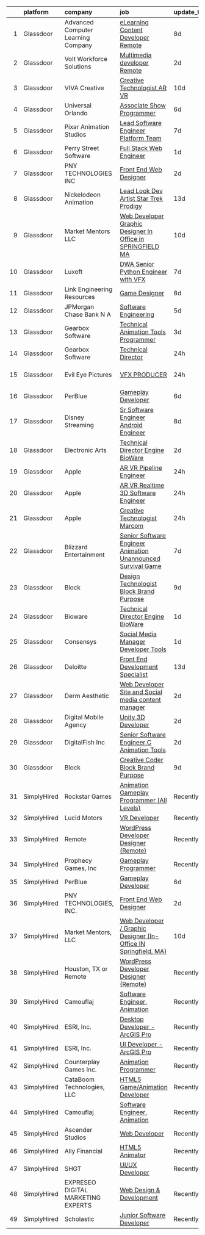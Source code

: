 

|    | platform    | company                            | job                                                                                                                                                                                                                                                                                                                                                                                                                                                                                                                                                                                                                                                                                                                                                                                                                                                                                                                                                                                                                                                                                                                                                                                                                                                                                                                                                                                                                                                                                                         | update_time   | location           |
|---:|:------------|:-----------------------------------|:------------------------------------------------------------------------------------------------------------------------------------------------------------------------------------------------------------------------------------------------------------------------------------------------------------------------------------------------------------------------------------------------------------------------------------------------------------------------------------------------------------------------------------------------------------------------------------------------------------------------------------------------------------------------------------------------------------------------------------------------------------------------------------------------------------------------------------------------------------------------------------------------------------------------------------------------------------------------------------------------------------------------------------------------------------------------------------------------------------------------------------------------------------------------------------------------------------------------------------------------------------------------------------------------------------------------------------------------------------------------------------------------------------------------------------------------------------------------------------------------------------|:--------------|:-------------------|
|  1 | Glassdoor   | Advanced Computer Learning Company | [eLearning Content Developer  Remote  ](https://www.glassdoor.com/partner/jobListing.htm?pos=110&ao=1136043&s=58&guid=000001812d7798a1b3df1a0699d7cf75&src=GD_JOB_AD&t=SR&vt=w&ea=1&cs=1_21179a82&cb=1654325221890&jobListingId=1007895173314&jrtk=3-0-1g4mnf66dr16s801-1g4mnf66ukuja800-ced13df3f93ab2ba-)                                                                                                                                                                                                                                                                                                                                                                                                                                                                                                                                                                                                                                                                                                                                                                                                                                                                                                                                                                                                                                                                                                                                                                                                 | 8d            | Remote             |
|  2 | Glassdoor   | Volt Workforce Solutions           | [Multimedia developer   Remote](https://www.glassdoor.com/partner/jobListing.htm?pos=107&ao=1110586&s=58&guid=000001812d7798a1b3df1a0699d7cf75&src=GD_JOB_AD&t=SR&vt=w&ea=1&cs=1_9130fab5&cb=1654325221890&jobListingId=1007910588175&cpc=9908D8D4413DBB8A&jrtk=3-0-1g4mnf66dr16s801-1g4mnf66ukuja800-d4eb8369b3334f65--6NYlbfkN0Dw5YS5k2p9urruc14icYN1MKKvJIN3Kd2XbyQRMSdz9S30i5tCfy1Y-ZWHvwiYZbhDtDoBqqL7q4BrVJHQxkZ1uaP5SP7UGPB62W1ILvEBBQ5Aw4DJXXbq2lJsDocoURpBjlVW488WWTvvYe9FVeQiGp0Yb9oqhfYH3Gx_dCAoJSn5yYuMAB1zT_PPR2Z7kJ_b59wGb3zQxHQBV7h6Bnupx934z1i4XIevnjpW02JhAxj6SiawSdVz-TpH-B2RCcRXXFT6w7EmYR0WhX8_5JgZkpeAx6As8QGqnGgfz0vEyvroGrgj6ymzhhYV3bY06XQeJEDtIBegB7PCu6lHw0sjqSs6WkwjUrcFY8DZhCb_2LvGPk-zqILd5HtVMp2Sx7YiNXhe3IWevVqM4BHijeVDdLR8xQS-y6T2XYjeDrALJcY3OGE6utQ3gIUmwFmC5er7unu-Tum1ra8QbmFMhceqDEAm40NOAJYrIp5ALuIKRiwvzqhYSBshtyC6_fC_tq6azfwQHTj_QYhve8woJrTq1_Jl5w9qT_cobqbG7nWGYrPbQ5TQkWbl-9w5TG3LS6s%3D)                                                                                                                                                                                                                                                                                                                                                                                                                                                                                                                                                                      | 2d            | Dallas, TX         |
|  3 | Glassdoor   | VIVA Creative                      | [Creative Technologist AR VR](https://www.glassdoor.com/partner/jobListing.htm?pos=117&ao=1136043&s=58&guid=000001812d7798a1b3df1a0699d7cf75&src=GD_JOB_AD&t=SR&vt=w&ea=1&cs=1_4ce88165&cb=1654325221890&jobListingId=1007890505678&jrtk=3-0-1g4mnf66dr16s801-1g4mnf66ukuja800-b696a77618f3626a-)                                                                                                                                                                                                                                                                                                                                                                                                                                                                                                                                                                                                                                                                                                                                                                                                                                                                                                                                                                                                                                                                                                                                                                                                           | 10d           | Remote             |
|  4 | Glassdoor   | Universal Orlando                  | [Associate Show Programmer](https://www.glassdoor.com/partner/jobListing.htm?pos=104&ao=1110586&s=58&guid=000001812d7798a1b3df1a0699d7cf75&src=GD_JOB_AD&t=SR&vt=w&cs=1_822262e5&cb=1654325221889&jobListingId=1007899977690&cpc=4B86475FAF393599&jrtk=3-0-1g4mnf66dr16s801-1g4mnf66ukuja800-2735dcba309f4511--6NYlbfkN0A8dBNt2Xi2s2VyZMdbOlonzlm4bxv48OGaZczYzhjJpiI6hl9onzam_9bPu8THeLHS33lgPoROi3Nk-t2fwvnGv-IUb7dftLT6zd1Hgu4Jzffg5nKJAm4_HSLTrtFY8QMMDi18zQ6SLRpl19tr40OgDun0b9UW2TV2bDSkwqsCMq5OPCCN2F7FgSX2BscIgyc-fyv5YAaRgorhclbwGIK8WyZ4SJGbCznGVr7fyfcM39o3KMtdZXS6mKwFwnrlJ96OHvCol9fBlRj761EOA9W-XbSoQ5iqgQo9L2WcfouHClm03VyZ_8n96fG8iGK7k2PQzDYHJicGT7nkBIlYjZkqt2aoHXhxHewVrAAsKfbGmLmaR4zWRekJ-jsq5SCGbUzZfgsy5gHzg1EtRf4X-7eaXlD720jGhON8m-ZKdPfsvXofG_0YMbzb3AS_wVo6DOH6N1jUyAULLX_ds_fmaYHQkqdiMDHdeckNSz01dVNmKZIm7fpFcD99M4j6d-MLYVW5CiS6Rvf3YYwGRnCdmtZKKM101PzuVK_njnS0OrIELqKidINp7qBtcGfNzPafNHm-sOZRBf-vrmN3V7VvdHOkDN__xdtW_KsKCB0wPlkikvR0VZjZdrj2lgNNIWgx5sJU2Q5ceV9KEwH-l6MQaUiVzhg2Jdb5ZhT36A18kRCLDiiYHLj1HILTKN7nDNpGEuCXO9s_5qMwNnNNKZ7PaCJCVEIJvHPRJlcyBj7AkE4PTTrPIy6kDrZZxiwcCo3bDysfznhytuGMR3xc5krEzEXJv6Wc4cXuTJh-RItsPF6rku8K2Ih913979fVSfbxKkBZ9HhsTd8RSPBVzyK4XlVCyAVbaUPbuAbXWWJI6eQiafb0XvDIp-y3vDq6XOOMz6noCPGTTpYHNgB8weBQ2JbYnA637kBDDA_om7ayzXtYUOn7dJw-VSkJpeM0aYB6Z8GJm5lnMzyoQ_5icVDx0FiAqDvk0VE3W5XPNMWqpdFmmzyuWY4Y_knspasAi3tCNhqhkqhxDr-omq6jlKUY1vz-oA1Rih_FYFCB8RNrr05Sa-d43pSEdz_7pL8EPIJTBzfoxg6Se5cgMFelfnQNXzsPzUdMtg5zXyZqYD5_MRmKsJQ%3D%3D) | 6d            | Orlando, FL        |
|  5 | Glassdoor   | Pixar Animation Studios            | [Lead Software Engineer   Platform Team](https://www.glassdoor.com/partner/jobListing.htm?pos=125&ao=1136043&s=58&guid=000001812d7798a1b3df1a0699d7cf75&src=GD_JOB_AD&t=SR&vt=w&cs=1_6f2a3826&cb=1654325221893&jobListingId=1007898052152&jrtk=3-0-1g4mnf66dr16s801-1g4mnf66ukuja800-8b94e41cd8d9ebb2-)                                                                                                                                                                                                                                                                                                                                                                                                                                                                                                                                                                                                                                                                                                                                                                                                                                                                                                                                                                                                                                                                                                                                                                                                     | 7d            | Emeryville, CA     |
|  6 | Glassdoor   | Perry Street Software              | [Full Stack Web Engineer](https://www.glassdoor.com/partner/jobListing.htm?pos=119&ao=1136043&s=58&guid=000001812d7798a1b3df1a0699d7cf75&src=GD_JOB_AD&t=SR&vt=w&ea=1&cs=1_0eba7ce3&cb=1654325221892&jobListingId=1007914397876&jrtk=3-0-1g4mnf66dr16s801-1g4mnf66ukuja800-eb2ef8af587e2fcf-)                                                                                                                                                                                                                                                                                                                                                                                                                                                                                                                                                                                                                                                                                                                                                                                                                                                                                                                                                                                                                                                                                                                                                                                                               | 1d            | New York, NY       |
|  7 | Glassdoor   | PNY TECHNOLOGIES  INC              | [Front End Web Designer](https://www.glassdoor.com/partner/jobListing.htm?pos=113&ao=1136043&s=58&guid=000001812d7798a1b3df1a0699d7cf75&src=GD_JOB_AD&t=SR&vt=w&ea=1&cs=1_e52bc7d0&cb=1654325221890&jobListingId=1007909671058&jrtk=3-0-1g4mnf66dr16s801-1g4mnf66ukuja800-7ca51e5658e731c3-)                                                                                                                                                                                                                                                                                                                                                                                                                                                                                                                                                                                                                                                                                                                                                                                                                                                                                                                                                                                                                                                                                                                                                                                                                | 2d            | Remote             |
|  8 | Glassdoor   | Nickelodeon Animation              | [Lead Look Dev Artist  Star Trek  Prodigy ](https://www.glassdoor.com/partner/jobListing.htm?pos=118&ao=1136043&s=58&guid=000001812d7798a1b3df1a0699d7cf75&src=GD_JOB_AD&t=SR&vt=w&cs=1_07cbab73&cb=1654325221890&jobListingId=1007881151750&jrtk=3-0-1g4mnf66dr16s801-1g4mnf66ukuja800-9173e98808274163-)                                                                                                                                                                                                                                                                                                                                                                                                                                                                                                                                                                                                                                                                                                                                                                                                                                                                                                                                                                                                                                                                                                                                                                                                  | 13d           | Burbank, CA        |
|  9 | Glassdoor   | Market Mentors  LLC                | [Web Developer   Graphic Designer  In Office in SPRINGFIELD  MA ](https://www.glassdoor.com/partner/jobListing.htm?pos=101&ao=1110586&s=58&guid=000001812d7798a1b3df1a0699d7cf75&src=GD_JOB_AD&t=SR&vt=w&ea=1&cs=1_5fee8fee&cb=1654325221889&jobListingId=1007889810914&cpc=8CD073E943938601&jrtk=3-0-1g4mnf66dr16s801-1g4mnf66ukuja800-fabda399aadcf865--6NYlbfkN0DrgQq5ECBajiuqohNCSf6c7_2Cek-sBUhiO2bmmkiCIbKsD5SArF_e8yj-Z4N1vUSNek8w4fllKVbtPlAYLVZhzl-D6MunTEy-yCoQuRPAcA3fL7qRy-XBpfe_k6XwRqwVpgh8vfV4P8KgcBHYdsiLJbSS0c5gKKvwbF2KpUSS16GMfQtdlG2ol9lhLb6DE_CWKwB8n7br2_92qwC8QATGwTkTuQ_d45ktPAu24rEhC5ZR-2g-JZvunrNOzBMuqt8fCpV3UlnDsd67CqbHjDrqwS_44juz5Pr4wkE_U5Tnpf7xlhFgM95ep-mU9wBacFlUryHRoCtR8c9RQtxHbSBUDYYHvrtPWKXnGnxY7SSoAEi34Td51FouCMhQYkPoO0pIDnzG6yY8XPN_npWEeHNUtdZcmqO0ccfEoC_5z7t1pQjC1czmYGhK_HFQZuN3sm4WqRhVd7QCFQTAWz_qbSkDs0Tm7kzdoPlbusyYTlg8w678jwOE_VENNrennoaDDc5_UsnlG4H_GnLtGYl_QVhKx3ct4kG-blkrunruqRdxhpvGP3zRv3cCGcaGzKusHMs%3D)                                                                                                                                                                                                                                                                                                                                                                                                                                                                                                                                    | 10d           | Hartford, CT       |
| 10 | Glassdoor   | Luxoft                             | [DWA Senior Python Engineer with VFX](https://www.glassdoor.com/partner/jobListing.htm?pos=129&ao=1136043&s=58&guid=000001812d7798a1b3df1a0699d7cf75&src=GD_JOB_AD&t=SR&vt=w&cs=1_c7e0d6a5&cb=1654325221894&jobListingId=1007899407069&jrtk=3-0-1g4mnf66dr16s801-1g4mnf66ukuja800-5b7b3513b97c7553-)                                                                                                                                                                                                                                                                                                                                                                                                                                                                                                                                                                                                                                                                                                                                                                                                                                                                                                                                                                                                                                                                                                                                                                                                        | 7d            | Remote             |
| 11 | Glassdoor   | Link Engineering Resources         | [Game Designer](https://www.glassdoor.com/partner/jobListing.htm?pos=102&ao=1110586&s=58&guid=000001812d7798a1b3df1a0699d7cf75&src=GD_JOB_AD&t=SR&vt=w&ea=1&cs=1_cb792412&cb=1654325221889&jobListingId=1007895046332&cpc=C19BE7EA145E205E&jrtk=3-0-1g4mnf66dr16s801-1g4mnf66ukuja800-bab08b7fb23a502c--6NYlbfkN0Bi59PLG-jaZxWB8GcNlFEjak-PLT4xOp0eHqHcFBwCFKYYVTHzP0Rnc5QgJR-JH1VJx929e_qIf5MtydOsPf3gJA99b_7LVJKZGboLaB8qxXuuGqZH56yaHO-7s0bJB_sa2qwce-d3mn174xDQL3-rTEHyXQDXzXJyteH8lYK6xMWLZQW-WluWhVVQgVOVMC4HGZFVyOFNcTHBlGxmNb3Q9C626ZyVOhULyfBGJo6Rp4jUhhWnEQO_S0U8oIo-zS7dCedru2nWrk8WXYtgIf16riP1U-C0QqtSYkx47sUN4WkhBeM55oHEvXQNGsFvFbQ0BNUTY2qT1iocsIkeE8O1KTVmY7AZltobd0S6Z2iaDJAkfEzd9dLRErTZNxzs3sZsff55GJXXcVjVicodXJLSVYrpBoUbhxHN7mYhnAWUyRx0-dYAonslLtyokzsEnDwT8avQbSC5zyPfXg-_3kjCWS3JTS4fdIl2OWWdi8naJtqS97VURN-K)                                                                                                                                                                                                                                                                                                                                                                                                                                                                                                                                                                                                                                                                    | 8d            | Philadelphia, PA   |
| 12 | Glassdoor   | JPMorgan Chase Bank  N A           | [Software Engineering](https://www.glassdoor.com/partner/jobListing.htm?pos=124&ao=1136043&s=58&guid=000001812d7798a1b3df1a0699d7cf75&src=GD_JOB_AD&t=SR&vt=w&cs=1_8d0e0c4f&cb=1654325221893&jobListingId=1007900429888&jrtk=3-0-1g4mnf66dr16s801-1g4mnf66ukuja800-f94e7ac545b6f3b8-)                                                                                                                                                                                                                                                                                                                                                                                                                                                                                                                                                                                                                                                                                                                                                                                                                                                                                                                                                                                                                                                                                                                                                                                                                       | 5d            | Columbus, OH       |
| 13 | Glassdoor   | Gearbox Software                   | [Technical Animation Tools Programmer](https://www.glassdoor.com/partner/jobListing.htm?pos=127&ao=1136043&s=58&guid=000001812d7798a1b3df1a0699d7cf75&src=GD_JOB_AD&t=SR&vt=w&ea=1&cs=1_25b312e5&cb=1654325221893&jobListingId=1007907452026&jrtk=3-0-1g4mnf66dr16s801-1g4mnf66ukuja800-6a688f668abbd999-)                                                                                                                                                                                                                                                                                                                                                                                                                                                                                                                                                                                                                                                                                                                                                                                                                                                                                                                                                                                                                                                                                                                                                                                                  | 3d            | Frisco, TX         |
| 14 | Glassdoor   | Gearbox Software                   | [Technical Director](https://www.glassdoor.com/partner/jobListing.htm?pos=122&ao=1136043&s=58&guid=000001812d7798a1b3df1a0699d7cf75&src=GD_JOB_AD&t=SR&vt=w&ea=1&cs=1_85edce61&cb=1654325221891&jobListingId=1007915515941&jrtk=3-0-1g4mnf66dr16s801-1g4mnf66ukuja800-fc94e12affcec1f4-)                                                                                                                                                                                                                                                                                                                                                                                                                                                                                                                                                                                                                                                                                                                                                                                                                                                                                                                                                                                                                                                                                                                                                                                                                    | 24h           | Frisco, TX         |
| 15 | Glassdoor   | Evil Eye Pictures                  | [VFX PRODUCER](https://www.glassdoor.com/partner/jobListing.htm?pos=121&ao=1136043&s=58&guid=000001812d7798a1b3df1a0699d7cf75&src=GD_JOB_AD&t=SR&vt=w&cs=1_77eab67c&cb=1654325221891&jobListingId=1007916622664&jrtk=3-0-1g4mnf66dr16s801-1g4mnf66ukuja800-93508bfc7dac4429-)                                                                                                                                                                                                                                                                                                                                                                                                                                                                                                                                                                                                                                                                                                                                                                                                                                                                                                                                                                                                                                                                                                                                                                                                                               | 24h           | San Francisco, CA  |
| 16 | Glassdoor   | PerBlue                            | [Gameplay Developer](https://www.glassdoor.com/partner/jobListing.htm?pos=109&ao=1136043&s=58&guid=000001812d7798a1b3df1a0699d7cf75&src=GD_JOB_AD&t=SR&vt=w&ea=1&cs=1_09cf4fb2&cb=1654325221890&jobListingId=1007900012705&jrtk=3-0-1g4mnf66dr16s801-1g4mnf66ukuja800-6bc70aa2c3c75999-)                                                                                                                                                                                                                                                                                                                                                                                                                                                                                                                                                                                                                                                                                                                                                                                                                                                                                                                                                                                                                                                                                                                                                                                                                    | 6d            | Madison, WI        |
| 17 | Glassdoor   | Disney Streaming                   | [Sr  Software Engineer   Android Engineer](https://www.glassdoor.com/partner/jobListing.htm?pos=103&ao=1110586&s=58&guid=000001812d7798a1b3df1a0699d7cf75&src=GD_JOB_AD&t=SR&vt=w&cs=1_d783d11b&cb=1654325221889&jobListingId=1007895989581&cpc=1D891ED3EFC3904E&jrtk=3-0-1g4mnf66dr16s801-1g4mnf66ukuja800-63f63254d4ee8de0--6NYlbfkN0DAFTyt7pbDCC2JPO79CSdi1dIb81yjczP5qsKcZIxgiYm3-7g-689UM0rgypL64cqRxOACVDOdH076OAW3NegWoYx4UUcoTX1FMh3Kno1djoHWt99irO0cioiXKUrEnOO6C92NgPiUKszechCPMkJJ0v5SQXU0IgXWW5EEc0WPdU0aBtYI9Iy3KX9ORVaQ8MEXPvQj1vIxAP9tInK4q12C4bDV41VrQDAFrD_qpf7LtwNw7jC9NXSo4XbRhfuRatBveBWU2ooTMi1w1oc3vcWHhmsif2ehi7f1fVk9V7u-LmjfAXMS5Nzwjkfl2u4WUikf-nZo_CgZFHy0s6hQF7k1vrOn8oGgp-NxC11Ne0o5JR9VrAyjNEcbO3DzMn6r6W6bn6p2GIY3C0TinvdGxiNnaBLpQvmsU75m1dAbmaG-9Uwr0OuQHZM2f7sa9_t4RBM%3D)                                                                                                                                                                                                                                                                                                                                                                                                                                                                                                                                                                                                                                                                                                | 8d            | Sebring, OH        |
| 18 | Glassdoor   | Electronic Arts                    | [Technical Director  Engine    BioWare](https://www.glassdoor.com/partner/jobListing.htm?pos=126&ao=1136043&s=58&guid=000001812d7798a1b3df1a0699d7cf75&src=GD_JOB_AD&t=SR&vt=w&cs=1_2ece52f8&cb=1654325221893&jobListingId=1007909892138&jrtk=3-0-1g4mnf66dr16s801-1g4mnf66ukuja800-f9feb94322e61508-)                                                                                                                                                                                                                                                                                                                                                                                                                                                                                                                                                                                                                                                                                                                                                                                                                                                                                                                                                                                                                                                                                                                                                                                                      | 2d            | Seattle, WA        |
| 19 | Glassdoor   | Apple                              | [AR VR Pipeline Engineer](https://www.glassdoor.com/partner/jobListing.htm?pos=105&ao=1110586&s=58&guid=000001812d7798a1b3df1a0699d7cf75&src=GD_JOB_AD&t=SR&vt=w&cs=1_736e9035&cb=1654325221889&jobListingId=1007917013074&cpc=FB7E4A1762AE5BEC&jrtk=3-0-1g4mnf66dr16s801-1g4mnf66ukuja800-0268696f6776e48b--6NYlbfkN0BvKrLyj5gPmtZO9T8euul8TCxuuKNOtzRJOomxnwSEodTz2Bc-sPZlbtkML8D-m4p0JTgu20NFrQulf_YlnJZW04OlzXT-gTVekIlpdNyaTiNVCN3nLs1Sb4um4pwshnY5UE0paZwAdcrE6_yGxEmFQCMWQstq_w-rK1B_L9pbtovYOI5FWSsMVJ-kmxed4OjBoGyo3sRghbXWeYTZjoap1-PjlkcxIQJOa2tImPl79NYGdEHTyq81iqX1nqWm38q6nhUtC3mgDgTCipDFWc2lNQ390DKLF_GPMY7OzJsHQ5MRLh7X90zxYorMCEjyUSdMo9pgdXqiz1Js-LhNk5esvpTeMEGT3HC2l2v6mheV2AoPqP3Q-sErQGAYDkHQwpeQflfSP-J56335aZDFGe8cjE-I897BbXF1nRn0hIGnucEmU6t7NOgaM53-pGbEnZMmUw-TAMjx5bk2CMC28hkmoNw16rGX6i-NMME7kXakPpeQQcE2fr85iLWA7hMX9hu8-fYg3c4boeumb9pVmMX-BZEdDGnLRq5wTNwlDubt5CwQTwGumz_4VL65DADFKa9JF2dzQVDQB92x2LqatZHpds6YxVE7ZA5H2yXryM20M4bJjdkpG1XQveK46gn2x0YTp4YyQNJ7XbmiZdtOEy8ToOg5nNP3HnGYvb94mtoRPOfDqRiNYZ5FD4Ywbbj3fdm3MR9XhoxjzNLAhO7t_bDJpZ4yGxtM-Jwu9cZJW_gM8xEyEiRzB8SretUcGfaIa-GpJrq_v61yABIbyoVfxIZJdV-AaQoaYWUgiQ5mZI-tSfCbQYKlKRexBgQw_mnpPBZeTMUspGfTQAaKktjIsOmMIUzD1Z1y-mHiyNHqf3OIQ2HPAFlenU6NIHJWuvwMbwuWUqq15jEFmUzFrLQiZj87V-gMry0WOYPKUcU-mOakmr5OXAhEK1Es)                                                                                                                                                                                               | 24h           | Boulder, CO        |
| 20 | Glassdoor   | Apple                              | [AR VR Realtime 3D Software Engineer](https://www.glassdoor.com/partner/jobListing.htm?pos=106&ao=1110586&s=58&guid=000001812d7798a1b3df1a0699d7cf75&src=GD_JOB_AD&t=SR&vt=w&cs=1_87a6e3fd&cb=1654325221889&jobListingId=1007917019689&cpc=654405A9B1E0A9F5&jrtk=3-0-1g4mnf66dr16s801-1g4mnf66ukuja800-703a88a9c6f7413d--6NYlbfkN0BvKrLyj5gPmtZO9T8euul8TCxuuKNOtzRJOomxnwSEodTz2Bc-sPZlbtkML8D-m4p0JTgu20NFrbYzIXzdTL7M0YCGMH1Q15OPQWgZrvSkRHCjbmt5W5NYEPttKfSq-8BcYKLP3AEbApw73X_wiWt6VuyKYd8jpH0rqIg5ifV2pDzuopR7B7E9wpqVjYVagG5MkVl4RpPTBCnzxjdGpesYZgtTeNdLlje8Wz3IjwUXQwh1kxKt-JNel_KxaEYsHuYFtA1c4AhHdyZIiAMwIu8Z8-oszoWz4Xx8jkX85vZvT0AQaQih-0BuQus8o1_HItCAtWntVZU0h62VkGw-lSN65eoLE9RRKd0y7tYQODwhJAy0_tAfFS1ULF3IvVrMKyth9sx9K6uolBNZYGxSUskwUks25Ppp9I3rNFuzhK7AzSWb63fTiGUepJZFsicMJ7ZTNZXykzm7mtaEvfB1qePe3tJPUtt2zoz5ccK4XYCT25IHtE68UX7Kl0HJiPM93SQAVA-nucyEHRo-7zkg7KhkLFWWUUkvj5hRIrDzBvJWdUzMXlUZ-CmBPHgIHLmRo7939bVjF1CeD4U549smkLoWRxorjVriKIsPwd1eklxRvEG2kcDGtqxvvARK5tFxMse1mswToy2phyybDZZ5qhNZozbXXcsJjmEom0Yt-CCKmLMuR8In4X8aFktk3xzPKcpuB8t8eFtxTgxR4IRp92KfcsBaxYi_5-6ZloxWF4SS63XH7yGVKnskI6Sjwnoca7dn0-cM0ZdazmyjpzkYyNzGmRDh-OC3PVxcxp7GJVkvo3fKIU2iAR4Ltw3leGMtS355FcKCfSmDMeccYpUjnz49o6TtxvJTODCeTcR9_bG4ZVhKR3-BML7GBSRrSc4GyX-9Qx6P-xPicRxfPM96p1OoymYCskaj_MW3v9I64Ue8wz_JrpFejNrVyzvqgw4j25g%3D)                                                                                                                                                                     | 24h           | Boulder, CO        |
| 21 | Glassdoor   | Apple                              | [Creative Technologist  Marcom](https://www.glassdoor.com/partner/jobListing.htm?pos=112&ao=1136043&s=58&guid=000001812d7798a1b3df1a0699d7cf75&src=GD_JOB_AD&t=SR&vt=w&cs=1_4735d8b1&cb=1654325221890&jobListingId=1007917363609&jrtk=3-0-1g4mnf66dr16s801-1g4mnf66ukuja800-666f3071f17e62e5-)                                                                                                                                                                                                                                                                                                                                                                                                                                                                                                                                                                                                                                                                                                                                                                                                                                                                                                                                                                                                                                                                                                                                                                                                              | 24h           | Cupertino, CA      |
| 22 | Glassdoor   | Blizzard Entertainment             | [Senior Software Engineer  Animation   Unannounced Survival Game](https://www.glassdoor.com/partner/jobListing.htm?pos=114&ao=1136043&s=58&guid=000001812d7798a1b3df1a0699d7cf75&src=GD_JOB_AD&t=SR&vt=w&cs=1_9dac1d3b&cb=1654325221890&jobListingId=1007899165571&jrtk=3-0-1g4mnf66dr16s801-1g4mnf66ukuja800-a7947a2bafb3aaa3-)                                                                                                                                                                                                                                                                                                                                                                                                                                                                                                                                                                                                                                                                                                                                                                                                                                                                                                                                                                                                                                                                                                                                                                            | 7d            | Irvine, CA         |
| 23 | Glassdoor   | Block                              | [Design Technologist  Block Brand   Purpose](https://www.glassdoor.com/partner/jobListing.htm?pos=130&ao=1136043&s=58&guid=000001812d7798a1b3df1a0699d7cf75&src=GD_JOB_AD&t=SR&vt=w&cs=1_ecd9008d&cb=1654325221894&jobListingId=1007893840703&jrtk=3-0-1g4mnf66dr16s801-1g4mnf66ukuja800-452ef958d61e922b-)                                                                                                                                                                                                                                                                                                                                                                                                                                                                                                                                                                                                                                                                                                                                                                                                                                                                                                                                                                                                                                                                                                                                                                                                 | 9d            | Los Angeles, CA    |
| 24 | Glassdoor   | Bioware                            | [Technical Director  Engine    BioWare](https://www.glassdoor.com/partner/jobListing.htm?pos=128&ao=1136043&s=58&guid=000001812d7798a1b3df1a0699d7cf75&src=GD_JOB_AD&t=SR&vt=w&cs=1_bf7176c0&cb=1654325221893&jobListingId=1007914526438&jrtk=3-0-1g4mnf66dr16s801-1g4mnf66ukuja800-52aeaec52c6ab6df-)                                                                                                                                                                                                                                                                                                                                                                                                                                                                                                                                                                                                                                                                                                                                                                                                                                                                                                                                                                                                                                                                                                                                                                                                      | 1d            | Seattle, WA        |
| 25 | Glassdoor   | Consensys                          | [Social Media Manager  Developer Tools ](https://www.glassdoor.com/partner/jobListing.htm?pos=115&ao=1136043&s=58&guid=000001812d7798a1b3df1a0699d7cf75&src=GD_JOB_AD&t=SR&vt=w&ea=1&cs=1_c89c0123&cb=1654325221890&jobListingId=1007913667772&jrtk=3-0-1g4mnf66dr16s801-1g4mnf66ukuja800-5fbff024e003da23-)                                                                                                                                                                                                                                                                                                                                                                                                                                                                                                                                                                                                                                                                                                                                                                                                                                                                                                                                                                                                                                                                                                                                                                                                | 1d            | New York, NY       |
| 26 | Glassdoor   | Deloitte                           | [Front End Development Specialist](https://www.glassdoor.com/partner/jobListing.htm?pos=123&ao=1136043&s=58&guid=000001812d7798a1b3df1a0699d7cf75&src=GD_JOB_AD&t=SR&vt=w&cs=1_1e4a30b4&cb=1654325221891&jobListingId=1007880955972&jrtk=3-0-1g4mnf66dr16s801-1g4mnf66ukuja800-94f8261d09879c58-)                                                                                                                                                                                                                                                                                                                                                                                                                                                                                                                                                                                                                                                                                                                                                                                                                                                                                                                                                                                                                                                                                                                                                                                                           | 13d           | Birmingham, AL     |
| 27 | Glassdoor   | Derm Aesthetic                     | [Web Developer  Site and Social media content manager](https://www.glassdoor.com/partner/jobListing.htm?pos=111&ao=1136043&s=58&guid=000001812d7798a1b3df1a0699d7cf75&src=GD_JOB_AD&t=SR&vt=w&ea=1&cs=1_2894c239&cb=1654325221890&jobListingId=1007910338432&jrtk=3-0-1g4mnf66dr16s801-1g4mnf66ukuja800-afd5e02a7c5642f3-)                                                                                                                                                                                                                                                                                                                                                                                                                                                                                                                                                                                                                                                                                                                                                                                                                                                                                                                                                                                                                                                                                                                                                                                  | 2d            | Remote             |
| 28 | Glassdoor   | Digital Mobile Agency              | [Unity 3D Developer](https://www.glassdoor.com/partner/jobListing.htm?pos=108&ao=1136043&s=58&guid=000001812d7798a1b3df1a0699d7cf75&src=GD_JOB_AD&t=SR&vt=w&ea=1&cs=1_4dc29790&cb=1654325221889&jobListingId=1007909713890&jrtk=3-0-1g4mnf66dr16s801-1g4mnf66ukuja800-b2b1a5f14e6f4c14-)                                                                                                                                                                                                                                                                                                                                                                                                                                                                                                                                                                                                                                                                                                                                                                                                                                                                                                                                                                                                                                                                                                                                                                                                                    | 2d            | Remote             |
| 29 | Glassdoor   | DigitalFish  Inc                   | [Senior Software Engineer   C   Animation Tools](https://www.glassdoor.com/partner/jobListing.htm?pos=116&ao=1136043&s=58&guid=000001812d7798a1b3df1a0699d7cf75&src=GD_JOB_AD&t=SR&vt=w&ea=1&cs=1_df0b9a2f&cb=1654325221890&jobListingId=1007911535755&jrtk=3-0-1g4mnf66dr16s801-1g4mnf66ukuja800-1f12c360e5dbd410-)                                                                                                                                                                                                                                                                                                                                                                                                                                                                                                                                                                                                                                                                                                                                                                                                                                                                                                                                                                                                                                                                                                                                                                                        | 2d            | Remote             |
| 30 | Glassdoor   | Block                              | [Creative Coder  Block Brand   Purpose](https://www.glassdoor.com/partner/jobListing.htm?pos=120&ao=1136043&s=58&guid=000001812d7798a1b3df1a0699d7cf75&src=GD_JOB_AD&t=SR&vt=w&cs=1_cd3417f5&cb=1654325221890&jobListingId=1007893840871&jrtk=3-0-1g4mnf66dr16s801-1g4mnf66ukuja800-306cfe8d2bfdb08b-)                                                                                                                                                                                                                                                                                                                                                                                                                                                                                                                                                                                                                                                                                                                                                                                                                                                                                                                                                                                                                                                                                                                                                                                                      | 9d            | San Francisco, CA  |
| 31 | SimplyHired | Rockstar Games                     | [Animation Gameplay Programmer (All Levels)](https://www.simplyhired.com/job/1pSEzXWP6p8ML9piAakVgJAIWzA9LrjPxi3CLE-MLJDKJMG2jk5IcQ?q=animation+developer)                                                                                                                                                                                                                                                                                                                                                                                                                                                                                                                                                                                                                                                                                                                                                                                                                                                                                                                                                                                                                                                                                                                                                                                                                                                                                                                                                  | Recently      | Carlsbad, CA       |
| 32 | SimplyHired | Lucid Motors                       | [VR Developer](https://www.simplyhired.com/job/eaDreYEFg_GEwlxXQXaZV5b1lnd4Hmw8SuOosMEnE2XOESSztBF5Yg?q=animation+developer)                                                                                                                                                                                                                                                                                                                                                                                                                                                                                                                                                                                                                                                                                                                                                                                                                                                                                                                                                                                                                                                                                                                                                                                                                                                                                                                                                                                | Recently      | Newark, CA         |
| 33 | SimplyHired | Remote                             | [WordPress Developer Designer (Remote)](https://www.simplyhired.com/job/vCmXXL4JGKGV5eNVuHA7oB8PSm-NsHdC9WQISU8OzQ6fl4_GaHZp9A?q=animation+developer)                                                                                                                                                                                                                                                                                                                                                                                                                                                                                                                                                                                                                                                                                                                                                                                                                                                                                                                                                                                                                                                                                                                                                                                                                                                                                                                                                       | Recently      | United States      |
| 34 | SimplyHired | Prophecy Games, Inc                | [Gameplay Programmer](https://www.simplyhired.com/job/h3wUc9X_Z8b0Ki14jhmQPrC6-Z6F0zpN31akjwQSclpj6kHATp-uDQ?q=animation+developer)                                                                                                                                                                                                                                                                                                                                                                                                                                                                                                                                                                                                                                                                                                                                                                                                                                                                                                                                                                                                                                                                                                                                                                                                                                                                                                                                                                         | Recently      | Alpharetta, GA     |
| 35 | SimplyHired | PerBlue                            | [Gameplay Developer](https://www.simplyhired.com/job/M4Cwk8i3V3BEHLU9ZHPTviKQ_XefhAv4EUFruekeXHpJqomlgK3PQQ?q=animation+developer)                                                                                                                                                                                                                                                                                                                                                                                                                                                                                                                                                                                                                                                                                                                                                                                                                                                                                                                                                                                                                                                                                                                                                                                                                                                                                                                                                                          | 6d            | Madison, WI        |
| 36 | SimplyHired | PNY TECHNOLOGIES, INC.             | [Front End Web Designer](https://www.simplyhired.com/job/Wa1e6FoVyrfnMjSmt2gVq83GcEl64mJw-o1E-eNu5wO3Ydc5kKRp8g?q=animation+developer)                                                                                                                                                                                                                                                                                                                                                                                                                                                                                                                                                                                                                                                                                                                                                                                                                                                                                                                                                                                                                                                                                                                                                                                                                                                                                                                                                                      | 2d            | Remote +1 location |
| 37 | SimplyHired | Market Mentors, LLC                | [Web Developer / Graphic Designer (In-Office IN Springfield, MA)](https://www.simplyhired.com/job/6kf3uuwQ1EOl7Fl3dSxs72FKsBasyP0W-R29HngWXbHTwb_VXh3XfA?q=animation+developer)                                                                                                                                                                                                                                                                                                                                                                                                                                                                                                                                                                                                                                                                                                                                                                                                                                                                                                                                                                                                                                                                                                                                                                                                                                                                                                                             | 10d           | Springfield, MA    |
| 38 | SimplyHired | Houston, TX or Remote              | [WordPress Developer Designer (Remote)](https://www.simplyhired.com/job/h5NIRqnG6nzwtBLlFlrT64773r4CAOGZWfW6vATD8Z8CzAc7NchDIg?q=animation+developer)                                                                                                                                                                                                                                                                                                                                                                                                                                                                                                                                                                                                                                                                                                                                                                                                                                                                                                                                                                                                                                                                                                                                                                                                                                                                                                                                                       | Recently      | The Woodlands, TX  |
| 39 | SimplyHired | Camouflaj                          | [Software Engineer, Animation](https://www.simplyhired.com/job/I7Pe06cQBKNKst3_QqJLkjdkRsf4uCah-jbWdAldg4MVxC5dSf5tuA?q=animation+developer)                                                                                                                                                                                                                                                                                                                                                                                                                                                                                                                                                                                                                                                                                                                                                                                                                                                                                                                                                                                                                                                                                                                                                                                                                                                                                                                                                                | Recently      | Remote             |
| 40 | SimplyHired | ESRI, Inc.                         | [Desktop Developer - ArcGIS Pro](https://www.simplyhired.com/job/Pn0jlgPOSBBY-nMbXrtFeV4yvqyMnKMGCwWZz4L1Vtp9irTKUDf2Rg?q=animation+developer)                                                                                                                                                                                                                                                                                                                                                                                                                                                                                                                                                                                                                                                                                                                                                                                                                                                                                                                                                                                                                                                                                                                                                                                                                                                                                                                                                              | Recently      | Remote             |
| 41 | SimplyHired | ESRI, Inc.                         | [UI Developer - ArcGIS Pro](https://www.simplyhired.com/job/aBtc083MDHS3cKf9k28djoK7eoLk6jzW3Nw3fL_isNn6wLS2JyJUQQ?q=animation+developer)                                                                                                                                                                                                                                                                                                                                                                                                                                                                                                                                                                                                                                                                                                                                                                                                                                                                                                                                                                                                                                                                                                                                                                                                                                                                                                                                                                   | Recently      | Redlands, CA       |
| 42 | SimplyHired | Counterplay Games Inc.             | [Animation Programmer](https://www.simplyhired.com/job/ja01lGWLinKLuR563KA6A4U8WQhuf1FHnXZkvmF_Ju9Z07Y3VkVtsQ?q=animation+developer)                                                                                                                                                                                                                                                                                                                                                                                                                                                                                                                                                                                                                                                                                                                                                                                                                                                                                                                                                                                                                                                                                                                                                                                                                                                                                                                                                                        | Recently      | Remote             |
| 43 | SimplyHired | CataBoom Technologies, LLC         | [HTML5 Game/Animation Developer](https://www.simplyhired.com/job/rcD9kqRruTFu3sLPN7RcYmKqhwYda35Xkfl4DXnDIh1VgwPtoMUoDw?q=animation+developer)                                                                                                                                                                                                                                                                                                                                                                                                                                                                                                                                                                                                                                                                                                                                                                                                                                                                                                                                                                                                                                                                                                                                                                                                                                                                                                                                                              | Recently      | Richardson, TX     |
| 44 | SimplyHired | Camouflaj                          | [Software Engineer, Animation](https://www.simplyhired.com/job/I7Pe06cQBKNKst3_QqJLkjdkRsf4uCah-jbWdAldg4MVxC5dSf5tuA?q=animation+developer)                                                                                                                                                                                                                                                                                                                                                                                                                                                                                                                                                                                                                                                                                                                                                                                                                                                                                                                                                                                                                                                                                                                                                                                                                                                                                                                                                                | Recently      | Remote +1 location |
| 45 | SimplyHired | Ascender Studios                   | [Web Developer](https://www.simplyhired.com/job/MLQ5RME6vWkXSQcHkNmhRMF2BKvFz3wFd39cSj4Wa8DRYWSXa7jm7w?q=animation+developer)                                                                                                                                                                                                                                                                                                                                                                                                                                                                                                                                                                                                                                                                                                                                                                                                                                                                                                                                                                                                                                                                                                                                                                                                                                                                                                                                                                               | Recently      | Northport, NY      |
| 46 | SimplyHired | Ally Financial                     | [HTML5 Animator](https://www.simplyhired.com/job/nALAXYnSAULwPR4KKgCZeqMUxMlWYaSjM_gmb7Oh6XqDXaVFXYnmZg?q=animation+developer)                                                                                                                                                                                                                                                                                                                                                                                                                                                                                                                                                                                                                                                                                                                                                                                                                                                                                                                                                                                                                                                                                                                                                                                                                                                                                                                                                                              | Recently      | Charlotte, NC      |
| 47 | SimplyHired | SHGT                               | [UI/UX Developer](https://www.simplyhired.com/job/yeebKV9-qHmgggcHMTZszhZQ5R9f8OIDQsApgPbUurgTVLbSSXjPRg?q=animation+developer)                                                                                                                                                                                                                                                                                                                                                                                                                                                                                                                                                                                                                                                                                                                                                                                                                                                                                                                                                                                                                                                                                                                                                                                                                                                                                                                                                                             | Recently      | Providence, RI     |
| 48 | SimplyHired | EXPRESEO DIGITAL MARKETING EXPERTS | [Web Design & Development](https://www.simplyhired.com/job/lWUTS99Qk00ro1J4nAZzL1Xd6vmF82Wc9GdTHDI5ZQtZ1MNDM9pTHQ?q=animation+developer)                                                                                                                                                                                                                                                                                                                                                                                                                                                                                                                                                                                                                                                                                                                                                                                                                                                                                                                                                                                                                                                                                                                                                                                                                                                                                                                                                                    | Recently      | Hillsborough, NJ   |
| 49 | SimplyHired | Scholastic                         | [Junior Software Developer](https://www.simplyhired.com/job/GdLX8f9ZVvllly1hyN_9-_nFZFgGIvjEMvtX_OLqPn3lb4NUK2FZjg?q=animation+developer)                                                                                                                                                                                                                                                                                                                                                                                                                                                                                                                                                                                                                                                                                                                                                                                                                                                                                                                                                                                                                                                                                                                                                                                                                                                                                                                                                                   | Recently      | New York, NY       |